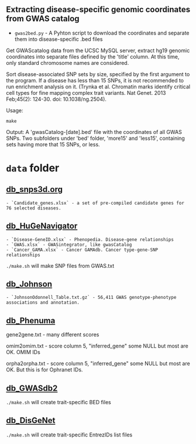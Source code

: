 ## Extracting disease-specific genomic coordinates from GWAS catalog

* `gwas2bed.py` - A Pyhton script to download the coordinates and separate them into disease-specific .bed files

Get GWAScatalog data from the UCSC MySQL server, extract hg19 genomic coordinates into separate files defined by the 'title' column. At this time, only standard chromosome names are considered.

Sort disease-associated SNP sets by size, specified by the first argument to the program. If a disease has less than 15 SNPs, it is not recommended to run enrichment analysis on it.  (Trynka et al. Chromatin marks identify critical cell types  for fine mapping complex trait variants. Nat Genet. 2013 Feb;45(2): 124-30. doi: 10.1038/ng.2504).

Usage:
```
make
```

Output: A 'gwasCatalog-[date].bed' file with the coordinates of all GWAS SNPs. Two subfolders under 'bed' folder, 'more15' and 'less15', containing sets having more that 15 SNPs, or less.

`data` folder
===

[db_snps3d.org](http://www.snps3d.org/download/)
---
	- `Candidate_genes.xlsx` - a set of pre-compiled candidate genes for 76 selected diseases. 

[db_HuGeNavigator](http://64.29.163.162:8080/HuGENavigator/downloadCenter.do)
---
	- `Disease-GeneID.xlsx` - Phenopedia. Disease-gene relationships
	- `GWAS.xlsx` - GWASintegrator, like gwasCatalog
	- `Cancer_GAMA.xlsx` - Cancer GAMAdb. Cancer type-gene-SNP relationships

`./make.sh` will make SNP files from GWAS.txt

[db_Johnson](http://www.biomedcentral.com/1471-2350/10/6)
---
	- `JohnsonOdonnell_Table.txt.gz` - 56,411 GWAS genotype-phenotype associations and annotation.

[db_Phenuma](http://cath.gisum.uma.es:8080/Phenuma/resources/networks/phenuma_networks.zip)
---

gene2gene.txt - many different scores

omim2omim.txt - score column 5, "inferred_gene" some NULL but most are OK. OMIM IDs

orpha2orpha.txt - score column 5, "inferred_gene" some NULL but most are OK. But this is for Ophranet IDs.

[db_GWASdb2](http://jjwanglab.org/gwasdb)
---

`./make.sh` will create trait-specific BED files

[db_DisGeNet](http://www.disgenet.org/web/DisGeNET/menu/downloads)
---

`./make.sh` will create trait-specific EntrezIDs list files
